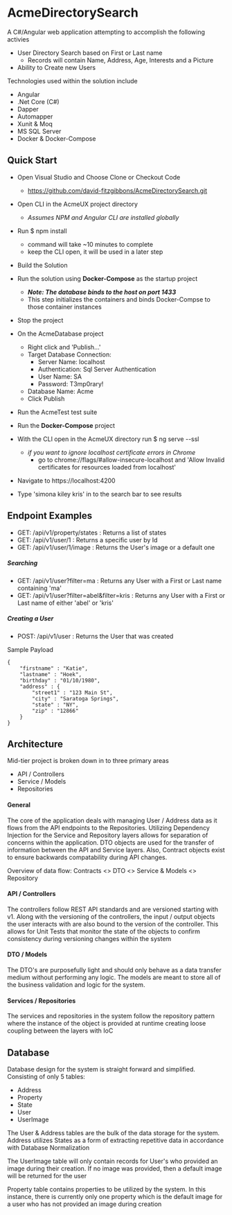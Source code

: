 # AcmeDirectorySearch

A C#/Angular web application attempting to accomplish the following activies
- User Directory Search based on First or Last name
    - Records will contain Name, Address, Age, Interests and a Picture
- Ability to Create new Users

Technologies used within the solution include
- Angular
- .Net Core (C#)
- Dapper
- Automapper
- Xunit & Moq
- MS SQL Server
- Docker & Docker-Compose


## Quick Start
- Open Visual Studio and Choose Clone or Checkout Code
    - https://github.com/david-fitzgibbons/AcmeDirectorySearch.git
- Open CLI in the AcmeUX project directory
    - _Assumes NPM and Angular CLI are installed globally_
- Run $ npm install
    - command will take ~10 minutes to complete
    - keep the CLI open, it will be used in a later step
- Build the Solution 
- Run the solution using **Docker-Compose** as the startup project
    - **_Note: The database binds to the host on port 1433_**
    - This step initializes the containers and binds Docker-Compse to those container instances
- Stop the project
- On the AcmeDatabase project
    - Right click and 'Publish...'
    - Target Database Connection:
        - Server Name: localhost
        - Authentication: Sql Server Authentication
        - User Name: SA
        - Password: T3mp0rary!
    - Database Name: Acme
    - Click Publish
- Run the AcmeTest test suite

- Run the **Docker-Compose** project 
- With the CLI open in the AcmeUX directory run $ ng serve --ssl
    - _if you want to ignore localhost certificate errors in Chrome_
    	- go to chrome://flags/#allow-insecure-localhost and 'Allow Invalid certificates for resources loaded from localhost'
	
- Navigate to https://localhost:4200
- Type 'simona kiley kris' in to the search bar to see results
    

## Endpoint Examples
- GET: /api/v1/property/states  :  Returns a list of states
- GET: /api/v1/user/1           :  Returns a specific user by Id
- GET: /api/v1/user/1/image     :  Returns the User's image or a default one

##### Searching
- GET: /api/v1/user?filter=ma     :  Returns any User with a First or Last name containing 'ma'
- GET: /api/v1/user?filter=abel&filter=kris     :  Returns any User with a First or Last name of either 'abel' or 'kris'

##### Creating a User
- POST: /api/v1/user            :  Returns the User that was created

Sample Payload
```
{
	"firstname" : "Katie",
	"lastname" : "Hoek",
	"birthday" : "01/10/1980",
	"address" : {
		"street1" : "123 Main St",
		"city" : "Saratoga Springs",
		"state" : "NY",
		"zip" : "12866"
	}
}
```

## Architecture

Mid-tier project is broken down in to three primary areas 
- API / Controllers
- Service / Models
- Repositories

#### General
The core of the application deals with managing User / Address data as it flows from the API endpoints to the Repositories.  Utilizing Dependency Injection for the Service and Repository layers allows for separation of concerns within the application.  DTO objects are used for the transfer of information between the API and Service layers.  Also, Contract objects exist to ensure backwards compatability during API changes.

Overview of data flow:  Contracts <> DTO <> Service & Models <> Repository

#### API / Controllers
The controllers follow REST API standards and are versioned starting with v1.  Along with the versioning of the controllers, the input / output objects the user interacts with are also bound to the version of the controller.  This allows for Unit Tests that monitor the state of the objects to confirm consistency during versioning changes within the system

#### DTO / Models
The DTO's are purposefully light and should only behave as a data transfer medium without performing any logic.  The models are meant to store all of the business validation and logic for the system.  

#### Services / Repositories
The services and repositories in the system follow the repository pattern where the instance of the object is provided at runtime creating loose coupling between the layers with IoC


## Database
Database design for the system is straight forward and simplified.  Consisting of only 5 tables: 
- Address
- Property
- State
- User
- UserImage

The User & Address tables are the bulk of the data storage for the system.  Address utilizes States as a form of extracting repetitive data in accordance with Database Normalization

The UserImage table will only contain records for User's who provided an image during their creation.  If no image was provided, then a default image will be returned for the user

Property table contains properties to be utilized by the system.  In this instance, there is currently only one property which is the default image for a user who has not provided an image during creation






